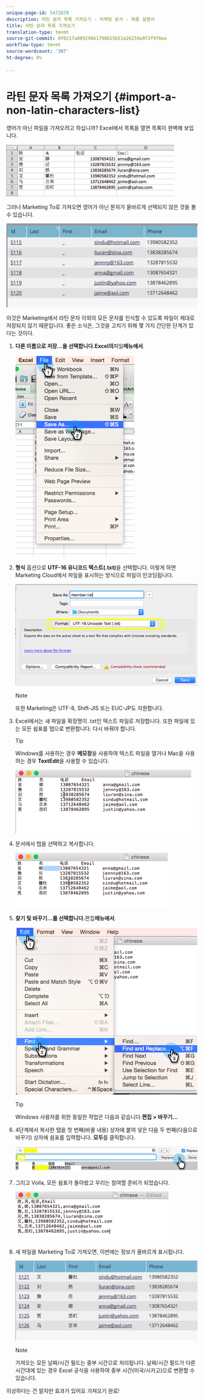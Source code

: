 ```yaml
---
unique-page-id: 5472678
description: 라틴 문자 목록 가져오기 - 마케팅 문서 - 제품 설명서
title: 라틴 문자 목록 가져오기
translation-type: tm+mt
source-git-commit: 0f0217a88929661798015b51a26259a973f9f6ea
workflow-type: tm+mt
source-wordcount: '307'
ht-degree: 0%

---
```



# 라틴 문자 목록 가져오기 {#import-a-non-latin-characters-list}

영어가 아닌 파일을 가져오려고 하십니까? Excel에서 목록을 열면 목록이 완벽해 보입니다.

![](assets/image2015-2-10-9-3a34-3a57.png)

그러나 Marketing To로 가져오면 영어가 아닌 문자가 올바르게 선택되지 않은 것을 볼 수 있습니다.

![](assets/image2015-2-10-9-3a35-3a49.png)

이것은 Marketing에서 라틴 문자 이외의 모든 문자를 인식할 수 있도록 파일이 제대로 저장되지 않기 때문입니다. 좋은 소식은, 그것을 고치기 위해 몇 가지 간단한 단계가 있다는 것이다.

1. **다른 이름으로 저장...을 선택합니다.Excel의**&#x200B;파일&#x200B;**메뉴에서**.

   ![](assets/image2015-2-10-9-3a46-3a44.png)

1. **형식** 옵션으로 **UTF-16 유니코드 텍스트(.txt)**&#x200B;을 선택합니다. 이렇게 하면 Marketing Cloud에서 파일을 표시하는 방식으로 파일이 인코딩됩니다.

   ![](assets/image2015-2-10-9-3a48-3a7.png)

   >[!NOTE]
   >
   >또한 Marketing은 UTF-8, Shift-JIS 또는 EUC-JP도 지원합니다.

1. Excel에서는 새 파일을 확장명이 .txt인 텍스트 파일로 저장합니다. 또한 파일에 있는 모든 쉼표를 탭으로 변환합니다. 다시 바꿔야 합니다.

   >[!TIP]
   >
   >Windows를 사용하는 경우 **메모장**&#x200B;을 사용하여 텍스트 파일을 열거나 Mac을 사용하는 경우 **TextEdit**&#x200B;을 사용할 수 있습니다.

   ![](assets/image2015-2-10-9-3a51-3a41.png)

1. 문서에서 탭을 선택하고 복사합니다.

   ![](assets/image2015-2-10-9-3a55-3a53.png)

1. **찾기 및 바꾸기...를 선택합니다.**&#x200B;편집&#x200B;**메뉴에서**.

   ![](assets/image2015-2-10-9-3a59-3a8.png)

   >[!TIP]
   >
   >Windows 사용자를 위한 동일한 작업은 다음과 같습니다.**편집 > 바꾸기...**

1. 4단계에서 복사한 탭을 첫 번째(바꿀 내용) 상자에 붙여 넣은 다음 두 번째(다음으로 바꾸기) 상자에 쉼표를 입력합니다. **모두**&#x200B;를 클릭합니다.

   ![](assets/image2015-2-10-10-3a8-3a53.png)

1. 그리고 Voila, 모든 쉼표가 돌아왔고 우리는 참여할 준비가 되었습니다.

   ![](assets/image2015-2-10-10-3a14-3a45.png)

1. 새 파일을 Marketing To로 가져오면, 이번에는 정보가 올바르게 표시됩니다.

   ![](assets/image2015-2-10-10-3a16-3a9.png)

   >[!NOTE]
   >
   >가져오는 모든 날짜/시간 필드는 중부 시간으로 처리됩니다. 날짜/시간 필드가 다른 시간대에 있는 경우 Excel 공식을 사용하여 중부 시간(미국/시카고)으로 변환할 수 있습니다.

이상하다는 건 알지만 효과가 있어요 가져오기 완료!
